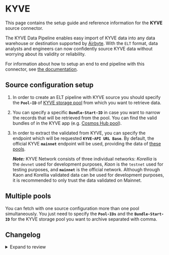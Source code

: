 # KYVE

This page contains the setup guide and reference information for the **KYVE** source connector.

The KYVE Data Pipeline enables easy import of KYVE data into any data warehouse or destination
supported by [Airbyte](https://airbyte.com/). With the `ELT` format, data analysts and engineers can now confidently source KYVE data without worrying about its validity or reliability.

For information about how to setup an end to end pipeline with this connector, see [the documentation](https://docs.kyve.network/data_engineers/accessing_data/elt_pipeline/overview).

## Source configuration setup

1. In order to create an ELT pipeline with KYVE source you should specify the **`Pool-ID`** of [KYVE storage pool](https://app.kyve.network/#/pools) from which you want to retrieve data.

2. You can specify a specific **`Bundle-Start-ID`** in case you want to narrow the records that will be retrieved from the pool. You can find the valid bundles of in the KYVE app (e.g. [Cosmos Hub pool](https://app.kyve.network/#/pools/0/bundles)).

3. In order to extract the validated from KYVE, you can specify the endpoint which will be requested **`KYVE-API URL Base`**. By default, the official KYVE **`mainnet`** endpoint will be used, providing the data of [these pools](https://app.kyve.network/#/pools).

   **_Note:_**
   KYVE Network consists of three individual networks: _Korellia_ is the `devnet` used for development purposes, _Kaon_ is the `testnet` used for testing purposes, and **`mainnet`** is the official network. Although through Kaon and Korellia validated data can be used for development purposes, it is recommended to only trust the data validated on Mainnet.

## Multiple pools

You can fetch with one source configuration more than one pool simultaneously. You just need to specify the **`Pool-IDs`** and the **`Bundle-Start-ID`** for the KYVE storage pool you want to archive separated with comma.

## Changelog

<details>
  <summary>Expand to review</summary>

| Version | Date       | Pull Request | Subject                                              |
| :------ | :--------- | :----------- | :--------------------------------------------------- |
| 0.2.26 | 2025-01-11 | [51140](https://github.com/airbytehq/airbyte/pull/51140) | Update dependencies |
| 0.2.25 | 2024-12-28 | [50668](https://github.com/airbytehq/airbyte/pull/50668) | Update dependencies |
| 0.2.24 | 2024-12-21 | [50149](https://github.com/airbytehq/airbyte/pull/50149) | Update dependencies |
| 0.2.23 | 2024-12-14 | [48985](https://github.com/airbytehq/airbyte/pull/48985) | Update dependencies |
| 0.2.22 | 2024-11-25 | [48651](https://github.com/airbytehq/airbyte/pull/48651) | Starting with this version, the Docker image is now rootless. Please note that this and future versions will not be compatible with Airbyte versions earlier than 0.64 |
| 0.2.21 | 2024-11-04 | [48190](https://github.com/airbytehq/airbyte/pull/48190) | Update dependencies |
| 0.2.20 | 2024-10-28 | [47078](https://github.com/airbytehq/airbyte/pull/47078) | Update dependencies |
| 0.2.19 | 2024-10-12 | [46477](https://github.com/airbytehq/airbyte/pull/46477) | Update dependencies |
| 0.2.18 | 2024-09-28 | [45815](https://github.com/airbytehq/airbyte/pull/45815) | Update dependencies |
| 0.2.17 | 2024-09-14 | [45493](https://github.com/airbytehq/airbyte/pull/45493) | Update dependencies |
| 0.2.16 | 2024-09-07 | [45219](https://github.com/airbytehq/airbyte/pull/45219) | Update dependencies |
| 0.2.15 | 2024-08-31 | [44955](https://github.com/airbytehq/airbyte/pull/44955) | Update dependencies |
| 0.2.14 | 2024-08-24 | [44687](https://github.com/airbytehq/airbyte/pull/44687) | Update dependencies |
| 0.2.13 | 2024-08-17 | [44218](https://github.com/airbytehq/airbyte/pull/44218) | Update dependencies |
| 0.2.12 | 2024-08-10 | [43671](https://github.com/airbytehq/airbyte/pull/43671) | Update dependencies |
| 0.2.11 | 2024-08-03 | [43059](https://github.com/airbytehq/airbyte/pull/43059) | Update dependencies |
| 0.2.10 | 2024-07-27 | [42736](https://github.com/airbytehq/airbyte/pull/42736) | Update dependencies |
| 0.2.9 | 2024-07-20 | [42279](https://github.com/airbytehq/airbyte/pull/42279) | Update dependencies |
| 0.2.8 | 2024-07-13 | [41749](https://github.com/airbytehq/airbyte/pull/41749) | Update dependencies |
| 0.2.7 | 2024-07-10 | [41422](https://github.com/airbytehq/airbyte/pull/41422) | Update dependencies |
| 0.2.6 | 2024-07-09 | [41239](https://github.com/airbytehq/airbyte/pull/41239) | Update dependencies |
| 0.2.5 | 2024-07-06 | [40859](https://github.com/airbytehq/airbyte/pull/40859) | Update dependencies |
| 0.2.4 | 2024-06-26 | [40268](https://github.com/airbytehq/airbyte/pull/40268) | Update dependencies |
| 0.2.3 | 2024-06-24 | [40049](https://github.com/airbytehq/airbyte/pull/40049) | Update dependencies |
| 0.2.2 | 2024-06-04 | [39004](https://github.com/airbytehq/airbyte/pull/39004) | [autopull] Upgrade base image to v1.2.1 |
| 0.2.1 | 2024-05-21 | [38514](https://github.com/airbytehq/airbyte/pull/38514) | [autopull] base image + poetry + up_to_date |
| 0.2.0   | 2023-11-10 |              | Update KYVE source to support to Mainnet and Testnet |
| 0.1.0   | 2023-05-25 |              | Initial release of KYVE source connector             |

</details>
